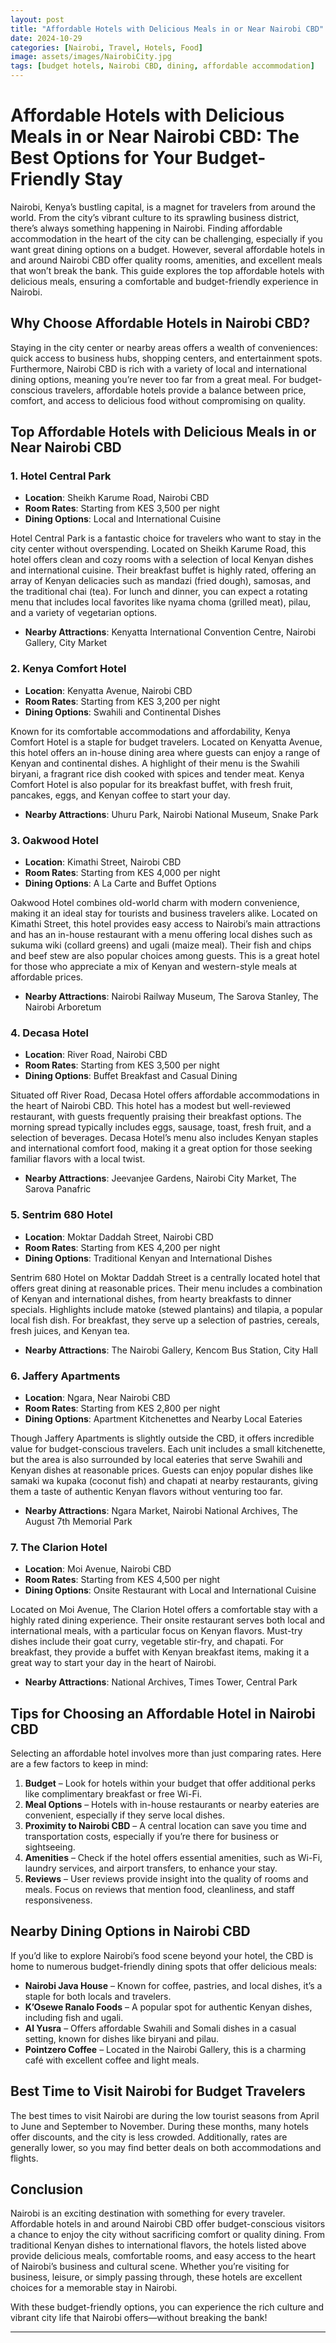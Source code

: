 ```yaml
---
layout: post
title: "Affordable Hotels with Delicious Meals in or Near Nairobi CBD"
date: 2024-10-29
categories: [Nairobi, Travel, Hotels, Food]
image: assets/images/NairobiCity.jpg
tags: [budget hotels, Nairobi CBD, dining, affordable accommodation]
---
```


# Affordable Hotels with Delicious Meals in or Near Nairobi CBD: The Best Options for Your Budget-Friendly Stay

Nairobi, Kenya’s bustling capital, is a magnet for travelers from around the world. From the city’s vibrant culture to its sprawling business district, there’s always something happening in Nairobi. Finding affordable accommodation in the heart of the city can be challenging, especially if you want great dining options on a budget. However, several affordable hotels in and around Nairobi CBD offer quality rooms, amenities, and excellent meals that won’t break the bank. This guide explores the top affordable hotels with delicious meals, ensuring a comfortable and budget-friendly experience in Nairobi.

## Why Choose Affordable Hotels in Nairobi CBD?

Staying in the city center or nearby areas offers a wealth of conveniences: quick access to business hubs, shopping centers, and entertainment spots. Furthermore, Nairobi CBD is rich with a variety of local and international dining options, meaning you’re never too far from a great meal. For budget-conscious travelers, affordable hotels provide a balance between price, comfort, and access to delicious food without compromising on quality.

## Top Affordable Hotels with Delicious Meals in or Near Nairobi CBD

### 1. Hotel Central Park

- **Location**: Sheikh Karume Road, Nairobi CBD  
- **Room Rates**: Starting from KES 3,500 per night  
- **Dining Options**: Local and International Cuisine

Hotel Central Park is a fantastic choice for travelers who want to stay in the city center without overspending. Located on Sheikh Karume Road, this hotel offers clean and cozy rooms with a selection of local Kenyan dishes and international cuisine. Their breakfast buffet is highly rated, offering an array of Kenyan delicacies such as mandazi (fried dough), samosas, and the traditional chai (tea). For lunch and dinner, you can expect a rotating menu that includes local favorites like nyama choma (grilled meat), pilau, and a variety of vegetarian options.

- **Nearby Attractions**: Kenyatta International Convention Centre, Nairobi Gallery, City Market

### 2. Kenya Comfort Hotel

- **Location**: Kenyatta Avenue, Nairobi CBD  
- **Room Rates**: Starting from KES 3,200 per night  
- **Dining Options**: Swahili and Continental Dishes

Known for its comfortable accommodations and affordability, Kenya Comfort Hotel is a staple for budget travelers. Located on Kenyatta Avenue, this hotel offers an in-house dining area where guests can enjoy a range of Kenyan and continental dishes. A highlight of their menu is the Swahili biryani, a fragrant rice dish cooked with spices and tender meat. Kenya Comfort Hotel is also popular for its breakfast buffet, with fresh fruit, pancakes, eggs, and Kenyan coffee to start your day.

- **Nearby Attractions**: Uhuru Park, Nairobi National Museum, Snake Park

### 3. Oakwood Hotel

- **Location**: Kimathi Street, Nairobi CBD  
- **Room Rates**: Starting from KES 4,000 per night  
- **Dining Options**: A La Carte and Buffet Options

Oakwood Hotel combines old-world charm with modern convenience, making it an ideal stay for tourists and business travelers alike. Located on Kimathi Street, this hotel provides easy access to Nairobi’s main attractions and has an in-house restaurant with a menu offering local dishes such as sukuma wiki (collard greens) and ugali (maize meal). Their fish and chips and beef stew are also popular choices among guests. This is a great hotel for those who appreciate a mix of Kenyan and western-style meals at affordable prices.

- **Nearby Attractions**: Nairobi Railway Museum, The Sarova Stanley, The Nairobi Arboretum

### 4. Decasa Hotel

- **Location**: River Road, Nairobi CBD  
- **Room Rates**: Starting from KES 3,500 per night  
- **Dining Options**: Buffet Breakfast and Casual Dining

Situated off River Road, Decasa Hotel offers affordable accommodations in the heart of Nairobi CBD. This hotel has a modest but well-reviewed restaurant, with guests frequently praising their breakfast options. The morning spread typically includes eggs, sausage, toast, fresh fruit, and a selection of beverages. Decasa Hotel’s menu also includes Kenyan staples and international comfort food, making it a great option for those seeking familiar flavors with a local twist.

- **Nearby Attractions**: Jeevanjee Gardens, Nairobi City Market, The Sarova Panafric

### 5. Sentrim 680 Hotel

- **Location**: Moktar Daddah Street, Nairobi CBD  
- **Room Rates**: Starting from KES 4,200 per night  
- **Dining Options**: Traditional Kenyan and International Dishes

Sentrim 680 Hotel on Moktar Daddah Street is a centrally located hotel that offers great dining at reasonable prices. Their menu includes a combination of Kenyan and international dishes, from hearty breakfasts to dinner specials. Highlights include matoke (stewed plantains) and tilapia, a popular local fish dish. For breakfast, they serve up a selection of pastries, cereals, fresh juices, and Kenyan tea.

- **Nearby Attractions**: The Nairobi Gallery, Kencom Bus Station, City Hall

### 6. Jaffery Apartments

- **Location**: Ngara, Near Nairobi CBD  
- **Room Rates**: Starting from KES 2,800 per night  
- **Dining Options**: Apartment Kitchenettes and Nearby Local Eateries

Though Jaffery Apartments is slightly outside the CBD, it offers incredible value for budget-conscious travelers. Each unit includes a small kitchenette, but the area is also surrounded by local eateries that serve Swahili and Kenyan dishes at reasonable prices. Guests can enjoy popular dishes like samaki wa kupaka (coconut fish) and chapati at nearby restaurants, giving them a taste of authentic Kenyan flavors without venturing too far.

- **Nearby Attractions**: Ngara Market, Nairobi National Archives, The August 7th Memorial Park

### 7. The Clarion Hotel

- **Location**: Moi Avenue, Nairobi CBD  
- **Room Rates**: Starting from KES 4,500 per night  
- **Dining Options**: Onsite Restaurant with Local and International Cuisine

Located on Moi Avenue, The Clarion Hotel offers a comfortable stay with a highly rated dining experience. Their onsite restaurant serves both local and international meals, with a particular focus on Kenyan flavors. Must-try dishes include their goat curry, vegetable stir-fry, and chapati. For breakfast, they provide a buffet with Kenyan breakfast items, making it a great way to start your day in the heart of Nairobi.

- **Nearby Attractions**: National Archives, Times Tower, Central Park

## Tips for Choosing an Affordable Hotel in Nairobi CBD

Selecting an affordable hotel involves more than just comparing rates. Here are a few factors to keep in mind:

1. **Budget** – Look for hotels within your budget that offer additional perks like complimentary breakfast or free Wi-Fi.
2. **Meal Options** – Hotels with in-house restaurants or nearby eateries are convenient, especially if they serve local dishes.
3. **Proximity to Nairobi CBD** – A central location can save you time and transportation costs, especially if you’re there for business or sightseeing.
4. **Amenities** – Check if the hotel offers essential amenities, such as Wi-Fi, laundry services, and airport transfers, to enhance your stay.
5. **Reviews** – User reviews provide insight into the quality of rooms and meals. Focus on reviews that mention food, cleanliness, and staff responsiveness.

## Nearby Dining Options in Nairobi CBD

If you’d like to explore Nairobi’s food scene beyond your hotel, the CBD is home to numerous budget-friendly dining spots that offer delicious meals:

- **Nairobi Java House** – Known for coffee, pastries, and local dishes, it’s a staple for both locals and travelers.
- **K’Osewe Ranalo Foods** – A popular spot for authentic Kenyan dishes, including fish and ugali.
- **Al Yusra** – Offers affordable Swahili and Somali dishes in a casual setting, known for dishes like biryani and pilau.
- **Pointzero Coffee** – Located in the Nairobi Gallery, this is a charming café with excellent coffee and light meals.

## Best Time to Visit Nairobi for Budget Travelers

The best times to visit Nairobi are during the low tourist seasons from April to June and September to November. During these months, many hotels offer discounts, and the city is less crowded. Additionally, rates are generally lower, so you may find better deals on both accommodations and flights.

## Conclusion

Nairobi is an exciting destination with something for every traveler. Affordable hotels in and around Nairobi CBD offer budget-conscious visitors a chance to enjoy the city without sacrificing comfort or quality dining. From traditional Kenyan dishes to international flavors, the hotels listed above provide delicious meals, comfortable rooms, and easy access to the heart of Nairobi’s business and cultural scene. Whether you’re visiting for business, leisure, or simply passing through, these hotels are excellent choices for a memorable stay in Nairobi.

With these budget-friendly options, you can experience the rich culture and vibrant city life that Nairobi offers—without breaking the bank!

---

